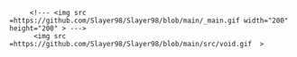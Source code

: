 
<p align="right">
        
         
         <!--- <img src =https://github.com/Slayer98/Slayer98/blob/main/_main.gif width="200" height="200" > --->
          <img src =https://github.com/Slayer98/Slayer98/blob/main/src/void.gif  > 
         

</p>


<!---# Hello --->
